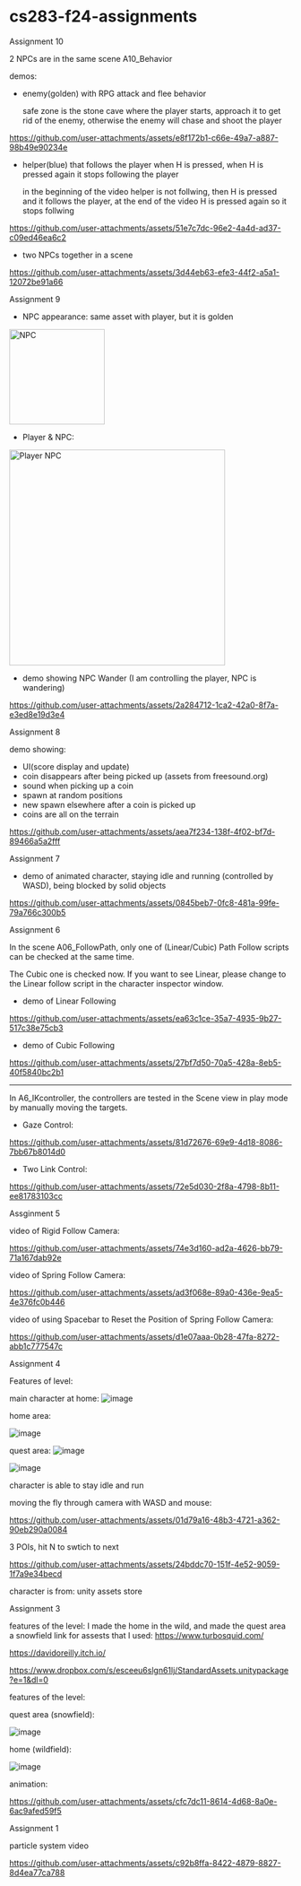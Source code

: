 # cs283-f24-assignments

Assignment 10

2 NPCs are in the same scene A10_Behavior

demos:

- enemy(golden) with RPG attack and flee behavior
  
  safe zone is the stone cave where the player starts, approach it to get rid of the enemy, otherwise the enemy will chase and shoot the player

https://github.com/user-attachments/assets/e8f172b1-c66e-49a7-a887-98b49e90234e

- helper(blue) that follows the player when H is pressed, when H is pressed again it stops following the player

  in the beginning of the video helper is not follwing, then H is pressed and it follows the player, at the end of the video H is pressed again so it stops follwing

https://github.com/user-attachments/assets/51e7c7dc-96e2-4a4d-ad37-c09ed46ea6c2

- two NPCs together in a scene

https://github.com/user-attachments/assets/3d44eb63-efe3-44f2-a5a1-12072be91a66


Assignment 9

- NPC appearance: same asset with player, but it is golden
<img width="170" alt="NPC" src="https://github.com/user-attachments/assets/42ae1940-83f8-4fad-aeef-589cb9e99f4f">

- Player & NPC:
<img width="385" alt="Player   NPC" src="https://github.com/user-attachments/assets/d9c70d90-3476-4c14-9549-19b974e6d643">

- demo showing NPC Wander (I am controlling the player, NPC is wandering)


https://github.com/user-attachments/assets/2a284712-1ca2-42a0-8f7a-e3ed8e19d3e4





Assignment 8

demo showing:
- UI(score display and update)
- coin disappears after being picked up (assets from freesound.org)
- sound when picking up a coin
- spawn at random positions
- new spawn elsewhere after a coin is picked up
- coins are all on the terrain

https://github.com/user-attachments/assets/aea7f234-138f-4f02-bf7d-89466a5a2fff



Assignment 7

- demo of animated character, staying idle and running (controlled by WASD), being blocked by solid objects

https://github.com/user-attachments/assets/0845beb7-0fc8-481a-99fe-79a766c300b5





Assignment 6


In the scene A06_FollowPath, only one of (Linear/Cubic) Path Follow scripts can be checked at the same time.

The Cubic one is checked now. If you want to see Linear, please change to the Linear follow script in the character inspector window.



- demo of Linear Following

https://github.com/user-attachments/assets/ea63c1ce-35a7-4935-9b27-517c38e75cb3




- demo of Cubic Following

https://github.com/user-attachments/assets/27bf7d50-70a5-428a-8eb5-40f5840bc2b1



----------------------------------------------

In A6_IKcontroller, the controllers are tested in the Scene view in play mode by manually moving the targets.


- Gaze Control:

https://github.com/user-attachments/assets/81d72676-69e9-4d18-8086-7bb67b8014d0






- Two Link Control:

https://github.com/user-attachments/assets/72e5d030-2f8a-4798-8b11-ee81783103cc











Assginment 5

video of Rigid Follow Camera:

https://github.com/user-attachments/assets/74e3d160-ad2a-4626-bb79-71a167dab92e


video of Spring Follow Camera:

https://github.com/user-attachments/assets/ad3f068e-89a0-436e-9ea5-4e376fc0b446


video of using Spacebar to Reset the Position of Spring Follow Camera:

https://github.com/user-attachments/assets/d1e07aaa-0b28-47fa-8272-abb1c777547c



Assignment 4

Features of level:

main character at home:
![image](https://github.com/user-attachments/assets/55a2b8ad-dfa4-4626-91ec-24c8e6eb2da0)

home area:

![image](https://github.com/user-attachments/assets/a0b6012f-5cea-4ffd-9b79-706b32c60633)

quest area:
![image](https://github.com/user-attachments/assets/055fc46e-0327-402e-b611-69caa0bfb9ef)

![image](https://github.com/user-attachments/assets/ec4d0817-ac45-4ac5-bc2c-feda1b1078c7)

character is able to stay idle and run

moving the fly through camera with WASD and mouse:

https://github.com/user-attachments/assets/01d79a16-48b3-4721-a362-90eb290a0084



3 POIs, hit N to swtich to next

https://github.com/user-attachments/assets/24bddc70-151f-4e52-9059-1f7a9e34becd



character is from: unity assets store


Assignment 3

features of the level:
I made the home in the wild, and made the quest area a snowfield
link for assests that I used:
https://www.turbosquid.com/

https://davidoreilly.itch.io/

https://www.dropbox.com/s/esceeu6slgn61lj/StandardAssets.unitypackage?e=1&dl=0


features of the level:

quest area (snowfield):

![image](https://github.com/user-attachments/assets/ba8a10ba-3a1f-47d1-9ecb-f415a55cf056)




home (wildfield):

![image](https://github.com/user-attachments/assets/2f4d5652-0da5-460e-a833-c2033111ccf4)


animation:


https://github.com/user-attachments/assets/cfc7dc11-8614-4d68-8a0e-6ac9afed59f5





Assignment 1

particle system video


https://github.com/user-attachments/assets/c92b8ffa-8422-4879-8827-8d4ea77ca788




